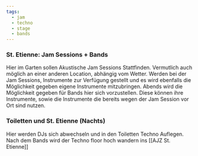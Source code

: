 ```yaml
---
tags:
  - jam
  - techno
  - stage
  - bands
---
```

### St. Etienne: Jam Sessions + Bands
Hier im Garten sollen Akustische Jam Sessions Stattfinden. Vermutlich auch möglich an einer anderen Location, abhängig vom Wetter. Werden bei der Jam Sessions, Instrumente zur Verfügung gestellt und es wird ebenfalls die Möglichkeit gegeben eigene Instrumente mitzubringen. Abends wird die Möglichkeit gegeben für Bands hier sich vorzustellen. Diese können ihre Instrumente, sowie die Instrumente die bereits wegen der Jam Session vor Ort sind nutzen.

### Toiletten und St. Etienne (Nachts)
Hier werden DJs sich abwechseln und in den Toiletten Techno Auflegen. Nach dem Bands wird der Techno floor hoch wandern ins [[AJZ St. Etienne]]